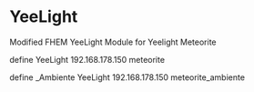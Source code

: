 # YeeLight
Modified FHEM YeeLight Module for Yeelight Meteorite

define <NAME> YeeLight 192.168.178.150 meteorite
  
define <NAME>_Ambiente YeeLight 192.168.178.150 meteorite_ambiente
